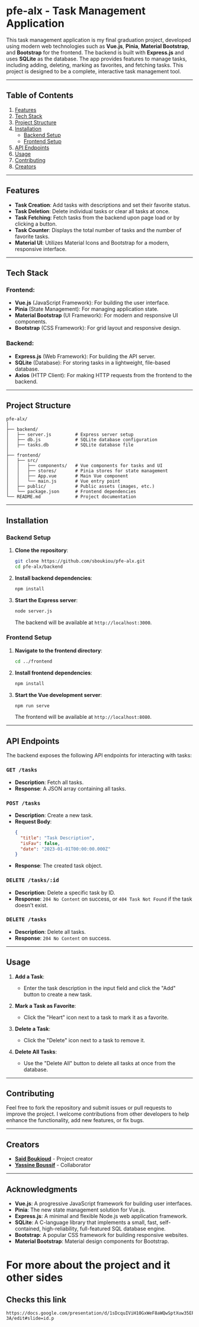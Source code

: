 # pfe-alx - Task Management Application

This task management application is my final graduation project, developed using modern web technologies such as **Vue.js**, **Pinia**, **Material Bootstrap**, and **Bootstrap** for the frontend. The backend is built with **Express.js** and uses **SQLite** as the database. The app provides features to manage tasks, including adding, deleting, marking as favorites, and fetching tasks. This project is designed to be a complete, interactive task management tool.

---

## Table of Contents

1. [Features](#features)
2. [Tech Stack](#tech-stack)
3. [Project Structure](#project-structure)
4. [Installation](#installation)
    - [Backend Setup](#backend-setup)
    - [Frontend Setup](#frontend-setup)
5. [API Endpoints](#api-endpoints)
6. [Usage](#usage)
7. [Contributing](#contributing)
8. [Creators](#creators)

---

## Features

- **Task Creation**: Add tasks with descriptions and set their favorite status.
- **Task Deletion**: Delete individual tasks or clear all tasks at once.
- **Task Fetching**: Fetch tasks from the backend upon page load or by clicking a button.
- **Task Counter**: Displays the total number of tasks and the number of favorite tasks.
- **Material UI**: Utilizes Material Icons and Bootstrap for a modern, responsive interface.

---

## Tech Stack

### Frontend:
- **Vue.js** (JavaScript Framework): For building the user interface.
- **Pinia** (State Management): For managing application state.
- **Material Bootstrap** (UI Framework): For modern and responsive UI components.
- **Bootstrap** (CSS Framework): For grid layout and responsive design.

### Backend:
- **Express.js** (Web Framework): For building the API server.
- **SQLite** (Database): For storing tasks in a lightweight, file-based database.
- **Axios** (HTTP Client): For making HTTP requests from the frontend to the backend.

---

## Project Structure

```
pfe-alx/
│
├── backend/
│   ├── server.js         # Express server setup
│   ├── db.js             # SQLite database configuration
│   ├── tasks.db          # SQLite database file
│
├── frontend/
│   ├── src/
│   │   ├── components/   # Vue components for tasks and UI
│   │   ├── stores/       # Pinia stores for state management
│   │   ├── App.vue       # Main Vue component
│   │   └── main.js       # Vue entry point
│   ├── public/           # Public assets (images, etc.)
│   └── package.json      # Frontend dependencies
└── README.md             # Project documentation
```

---

## Installation

### Backend Setup

1. **Clone the repository**:
    ```bash
    git clone https://github.com/sboukiou/pfe-alx.git
    cd pfe-alx/backend
    ```

2. **Install backend dependencies**:
    ```bash
    npm install
    ```

3. **Start the Express server**:
    ```bash
    node server.js
    ```
    The backend will be available at `http://localhost:3000`.

### Frontend Setup

1. **Navigate to the frontend directory**:
    ```bash
    cd ../frontend
    ```

2. **Install frontend dependencies**:
    ```bash
    npm install
    ```

3. **Start the Vue development server**:
    ```bash
    npm run serve
    ```
    The frontend will be available at `http://localhost:8080`.

---

## API Endpoints

The backend exposes the following API endpoints for interacting with tasks:

### `GET /tasks`
- **Description**: Fetch all tasks.
- **Response**: A JSON array containing all tasks.

### `POST /tasks`
- **Description**: Create a new task.
- **Request Body**:
  ```json
  {
    "title": "Task Description",
    "isFav": false,
    "date": "2023-01-01T00:00:00.000Z"
  }
  ```
- **Response**: The created task object.

### `DELETE /tasks/:id`
- **Description**: Delete a specific task by ID.
- **Response**: `204 No Content` on success, or `404 Task Not Found` if the task doesn't exist.

### `DELETE /tasks`
- **Description**: Delete all tasks.
- **Response**: `204 No Content` on success.

---

## Usage

1. **Add a Task**: 
    - Enter the task description in the input field and click the "Add" button to create a new task.
   
2. **Mark a Task as Favorite**:
    - Click the "Heart" icon next to a task to mark it as a favorite.

3. **Delete a Task**:
    - Click the "Delete" icon next to a task to remove it.

4. **Delete All Tasks**:
    - Use the "Delete All" button to delete all tasks at once from the database.

---

## Contributing

Feel free to fork the repository and submit issues or pull requests to improve the project. I welcome contributions from other developers to help enhance the functionality, add new features, or fix bugs.

---

## Creators

- **[Said Boukioud](https://github.com/sboukiou)** - Project creator
- **[Yassine Boussif](https://github.com/yassineedev)** - Collaborator

---

## Acknowledgments

- **Vue.js**: A progressive JavaScript framework for building user interfaces.
- **Pinia**: The new state management solution for Vue.js.
- **Express.js**: A minimal and flexible Node.js web application framework.
- **SQLite**: A C-language library that implements a small, fast, self-contained, high-reliability, full-featured SQL database engine.
- **Bootstrap**: A popular CSS framework for building responsive websites.
- **Material Bootstrap**: Material design components for Bootstrap.
# For more about the project and it other sides
## Checks this link
    https://docs.google.com/presentation/d/1sDcquIViH10GxWeF8aWQwSptXuw35EPqUrV_0yZt-3A/edit#slide=id.p
